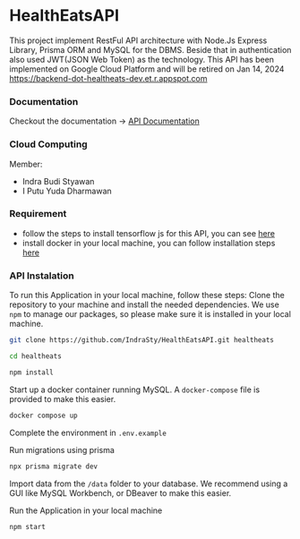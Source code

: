 # HealthEatsAPI
This project implement RestFul API architecture with Node.Js Express Library, Prisma ORM and MySQL for the DBMS. Beside that in authentication also used JWT(JSON Web Token) as the technology.
This API has been implemented on Google Cloud Platform and will be retired on Jan 14, 2024 https://backend-dot-healtheats-dev.et.r.appspot.com

### Documentation
Checkout the documentation -> [API Documentation](https://documenter.getpostman.com/view/29695288/2s9YkobgDu)

### Cloud Computing
Member:
- Indra Budi Styawan
- I Putu Yuda Dharmawan

### Requirement
- follow the steps to install tensorflow js for this API, you can see [here](https://www.npmjs.com/package/@tensorflow/tfjs-node)
- install docker in your local machine, you can follow installation steps [here](https://docs.docker.com/desktop/)

### API Instalation
To run this Application in your local machine, follow these steps:
Clone the repository to your machine and install the needed dependencies. We use `npm` to manage our packages, so please make sure it is installed in your local machine.
```bash
git clone https://github.com/IndraSty/HealthEatsAPI.git healtheats

cd healtheats

npm install
```
Start up a docker container running MySQL. A `docker-compose` file is provided to make this easier.
```bash
docker compose up
```
Complete the environment in `.env.example`

Run migrations using prisma
```bash
npx prisma migrate dev
```

Import data from the `/data` folder to your database. We recommend using a GUI like MySQL Workbench, or DBeaver to make this easier.

Run the Application in your local machine
```bash
npm start
```
